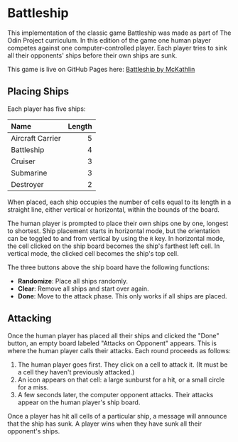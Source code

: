 # Battleship

This implementation of the classic game Battleship was made as part of The Odin Project curriculum.
In this edition of the game one human player competes against one computer-controlled player.
Each player tries to sink all their opponents' ships before their own ships are sunk.

This game is live on GitHub Pages here: [Battleship by McKathlin](https://mckathlin.github.io/battleship)

## Placing Ships

Each player has five ships:

| Name             | Length |
| :--------------- | -----: |
| Aircraft Carrier |     5  |
| Battleship       |     4  |
| Cruiser          |     3  |
| Submarine        |     3  |
| Destroyer        |     2  |

When placed, each ship occupies the number of cells equal to its length in a straight line,
either vertical or horizontal, within the bounds of the board.

The human player is prompted to place their own ships one by one, longest to shortest.
Ship placement starts in horizontal mode, but the orientation can be toggled to and from vertical
by using the `R` key. In horizontal mode, the cell clicked on the ship board becomes the
ship's farthest left cell. In vertical mode, the clicked cell becomes the ship's top cell.

The three buttons above the ship board have the following functions:
* **Randomize**: Place all ships randomly.
* **Clear**: Remove all ships and start over again.
* **Done**: Move to the attack phase. This only works if all ships are placed.

## Attacking

Once the human player has placed all their ships and clicked the "Done" button,
an empty board labeled "Attacks on Opponent" appears. This is where the human player
calls their attacks. Each round proceeds as follows:

1. The human player goes first. They click on a cell to attack it. (It must be a cell they haven't previously attacked.)
2. An icon appears on that cell: a large sunburst for a hit, or a small circle for a miss.
3. A few seconds later, the computer opponent attacks. Their attacks appear on the human player's ship board.

Once a player has hit all cells of a particular ship, a message will announce that the ship has sunk.
A player wins when they have sunk all their opponent's ships.
